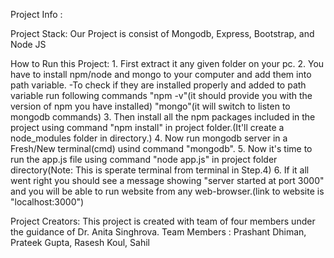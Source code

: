 Project Info :
        

Project Stack:
    Our Project is consist of Mongodb, Express, Bootstrap, and Node JS

How to Run this Project:
    1. First extract it any given folder on your pc.
    2. You have to install npm/node and mongo to your computer and add them into path variable.
        -To check if they are installed properly and added to path variable run following commands
         "npm -v"(it should provide you with the version of npm you have installed)
         "mongo"(it will switch to listen to mongodb commands)
    3. Then install all the npm packages included in the project using command "npm install" in project folder.(It'll create a node_modules folder in directory.)
    4. Now run mongodb server in a Fresh/New terminal(cmd) usind command "mongodb".
    5. Now it's time to run the app.js file using command "node app.js" in project folder directory(Note: This is sperate terminal from terminal in Step.4)
    6. If it all went right you should see a message showing "server started at port 3000" and you will be able to run website from any web-browser.(link to website is "localhost:3000")

Project Creators:
    This project is created with team of four members under the guidance of Dr. Anita Singhrova.
    Team Members : Prashant Dhiman, Prateek Gupta, Rasesh Koul, Sahil